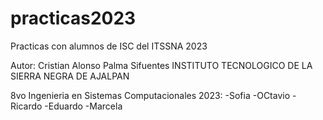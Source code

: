 # practicas2023
Practicas con alumnos de ISC del ITSSNA 2023

Autor: Cristian Alonso Palma Sifuentes
INSTITUTO TECNOLOGICO DE LA SIERRA NEGRA DE AJALPAN 

8vo Ingenieria en Sistemas Computacionales 2023:
-Sofia
-OCtavio
-Ricardo
-Eduardo
-Marcela
